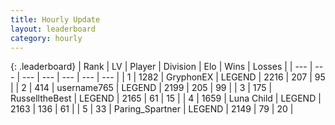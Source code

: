 ```yaml
---
title: Hourly Update
layout: leaderboard
category: hourly
---
```


{: .leaderboard}
| Rank | LV | Player | Division | Elo | Wins | Losses |
| --- | --- | --- | --- | --- | --- | --- |
| <span data-change="0">1</span> | 1282 | <span title="ID: 315148">GryphonEX</span> | LEGEND | <span data-change="0">2216</span> | <span data-change="0">207</span> | <span data-change="0">95</span> |
| <span data-change="0">2</span> | 414 | <span title="ID: 188640">username765</span> | LEGEND | <span data-change="10">2199</span> | <span data-change="4">205</span> | <span data-change="1">99</span> |
| <span data-change="0">3</span> | 175 | <span title="ID: 547266">RusselltheBest</span> | LEGEND | <span data-change="0">2165</span> | <span data-change="0">61</span> | <span data-change="0">15</span> |
| <span data-change="0">4</span> | 1659 | <span title="ID: 164871">Luna Child</span> | LEGEND | <span data-change="0">2163</span> | <span data-change="0">136</span> | <span data-change="0">61</span> |
| <span data-change="0">5</span> | 33 | <span title="ID: 562983">Paring_Spartner</span> | LEGEND | <span data-change="0">2149</span> | <span data-change="0">79</span> | <span data-change="0">20</span> |